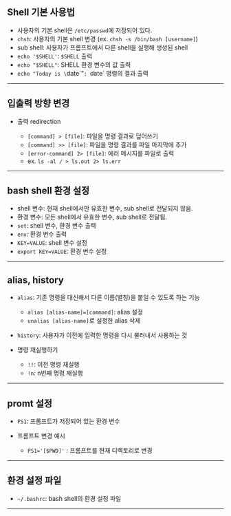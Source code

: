 ## Shell 기본 사용법

- 사용자의 기본 shell은 `/etc/passwd`에 저장되어 있다.
- `chsh`: 사용자의 기본 shell 변경 (ex. `chsh -s /bin/bash [username]`)
- sub shell: 사용자가 프롬프트에서 다른 shell을 실행해 생성된 shell
- `echo '$SHELL'`: `$SHELL` 출력
- `echo "$SHELL"`: SHELL 환경 변수의 값 출력
- `echo "Today is \`date\`"`: `date` 명령의 결과 출력

---

## 입출력 방향 변경

- 출력 redirection

  - `[command] > [file]`: 파일을 명령 결과로 덮어쓰기
  - `[command] >> [file]`: 파일을 명령 결과를 파일 마지막에 추가
  - `[error-command] 2> [file]`: 에러 메시지를 파일로 출력
  - ex. `ls -al / > ls.out 2> ls.err`

---

## bash shell 환경 설정

- shell 변수: 현재 shell에서만 유효한 변수, sub shell로 전달되지 않음.
- 환경 변수: 모든 shell에서 유효한 변수, sub shell로 전달됨.
- `set`: shell 변수, 환경 변수 출력
- `env`: 환경 변수 출력
- `KEY=VALUE`: shell 변수 설정
- `export KEY=VALUE`: 환경 변수 설정

---

## alias, history

- `alias`: 기존 명령을 대신해서 다른 이름(별칭)을 붙일 수 있도록 하는 기능

  - `alias [alias-name]=[command]`: alias 설정
  - `unalias [alias-name]`로 설정한 alias 삭제

- `history`: 사용자가 이전에 입력한 명령을 다시 불러내서 사용하는 것
- 명령 재실행하기

  - `!!`: 이전 명령 재실행
  - `!n`: n번째 명령 재실행

---

## promt 설정

- `PS1`: 프롬프트가 저장되어 있는 환경 변수

- 프롬프트 변경 예시

  - `PS1='[$PWD]'` : 프롬프트를 현재 디렉토리로 변경

---

## 환경 설정 파일

- `~/.bashrc`: bash shell의 환경 설정 파일

---
